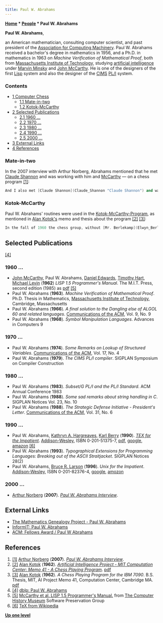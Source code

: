 ```yaml
---
title: Paul W. Abrahams
---
```

**[Home](Home "Home") \* [People](People "People") \* Paul W. Abrahams**


**Paul W. Abrahams**,  

an American mathematician, consulting computer scientist, and past president of the [Association for Computing Machinery](ACM "ACM"). Paul W. Abrahams received a bachelor's degree in mathematics in 1956, and a Ph.D. in mathematics in 1963 on *Machine Verification of Mathematical Proof*, both from [Massachusetts Institute of Technology](Massachusetts_Institute_of_Technology "Massachusetts Institute of Technology"), studying [artificial intelligence](Artificial_Intelligence "Artificial Intelligence") under [Marvin Minsky](Marvin_Minsky "Marvin Minsky") and [John McCarthy](John_McCarthy "John McCarthy"). He is one of the designers of the first [Lisp](index.php?title=Lisp&action=edit&redlink=1 "Lisp (page does not exist)") system and also the designer of the [CIMS](https://en.wikipedia.org/wiki/Courant_Institute_of_Mathematical_Sciences) [PL/I](https://en.wikipedia.org/wiki/PL/I) system. 



### Contents


* [1 Computer Chess](#computer-chess)
	+ [1.1 Mate-in-two](#mate-in-two)
	+ [1.2 Kotok-McCarthy](#kotok-mccarthy)
* [2 Selected Publications](#selected-publications)
	+ [2.1 1960 ...](#1960-...)
	+ [2.2 1970 ...](#1970-...)
	+ [2.3 1980 ...](#1980-...)
	+ [2.4 1990 ...](#1990-...)
	+ [2.5 2000 ...](#2000-...)
* [3 External Links](#external-links)
* [4 References](#references)






### Mate-in-two


In the 2007 interview with Arthur Norberg, Abrahams mentioned that he met [Claude Shannon](Claude_Shannon "Claude Shannon") and was working with him and [McCarthy](John_McCarthy "John McCarthy") — on a chess program <a id="cite-note-1" href="#cite-ref-1">[1]</a>:




```C++
And I also met [Claude Shannon](Claude_Shannon "Claude Shannon") and was working with him and [McCarthy](John_McCarthy "John McCarthy") — on a chess program. It calculated two-move mates and was written in [FORTRAN](Fortran "Fortran"). That was also the time that FORTRAN was starting to hit the world.  

```

### Kotok-McCarthy


Paul W. Abrahams' routines were used in the [Kotok-McCarthy-Program](Kotok-McCarthy-Program "Kotok-McCarthy-Program"), as mentioned in [Alan Kotok's](Alan_Kotok "Alan Kotok") memo and thesis about the program <a id="cite-note-2" href="#cite-ref-2">[2]</a> <a id="cite-note-3" href="#cite-ref-3">[3]</a>:




```C++
In the fall of 1960 the chess group, without [Mr. Berlekamp](Elwyn_Berlekamp "Elwyn Berlekamp"), began planning for the general chess program. It was decided to retain the original McCarthy/Abrahams move routines, and to continue coding in [FORTRAN](Fortran "Fortran")  and FAP. The program was to be a variable [depth](Depth "Depth") search with a "stable position" termination. An [evaluation](Evaluation "Evaluation") was to be made at the terminal points of the move tree. This evaluation would be a weighted sum of such criteria as [material balance](Material "Material"), [center control](Center_Control "Center Control"), [pawn structure](Pawn_Structure "Pawn Structure"), "[tempo](Tempo "Tempo")" advantage, and [development](Development "Development"). 

```

## Selected Publications


<a id="cite-note-4" href="#cite-ref-4">[4]</a>



### 1960 ...


* [John McCarthy](John_McCarthy "John McCarthy"), Paul W. Abrahams, [Daniel Edwards](Daniel_Edwards "Daniel Edwards"), [Timothy Hart](Timothy_Hart "Timothy Hart"), [Michael Levin](Michael_Levin "Michael Levin") (**1962**) *LISP 1.5 Programmer's Manual*. The M.I.T. Press, second edition (1985) as [pdf](http://www.softwarepreservation.org/projects/LISP/book/LISP%201.5%20Programmers%20Manual.pdf) <a id="cite-note-5" href="#cite-ref-5">[5]</a>
* Paul W. Abrahams (**1963**). *Machine Verification of Mathematical Proof*. Ph.D. Thesis in Mathematics, [Massachusetts Institute of Technology](Massachusetts_Institute_of_Technology "Massachusetts Institute of Technology"), Cambridge, Massachusetts
* Paul W. Abrahams (**1966**). *A final solution to the Dangling else of ALGOL 60 and related languages*. [Communications of the ACM](ACM#Communications "ACM"), Vol. 9, No. 9
* Paul W. Abrahams (**1968**). *Symbol Manipulation Languages*. Advances in Computers 9


### 1970 ...


* Paul W. Abrahams (**1974**). *Some Remarks on Lookup of Structured Variables*. [Communications of the ACM](ACM#Communications "ACM"), Vol. 17, No. 4
* Paul W. Abrahams (**1979**). *The CIMS PL/I compiler*. SIGPLAN Symposium on Compiler Construction


### 1980 ...


* Paul W. Abrahams (**1983**). *Subset/G PL/I and the PL/I Standard*. ACM Annual Conference 1983
* Paul W. Abrahams (**1988**). *Some sad remarks about string handling in C*. SIGPLAN Notices Vol. 23, No. 10
* Paul W. Abrahams (**1988**). *The Strategic Defense Initiative - President's Letter*. [Communications of the ACM](ACM#Communications "ACM"), Vol. 31, No. 6


### 1990 ...


* Paul W. Abrahams, [Kathryn A. Hargreaves](http://dangerouscurve.org/k/), [Karl Berry](http://www.tug.org/interviews/berry.html) (**1990**). *[TEX for the Impatient](http://www.bluesky.com/bookshelf/texfortheimpatient/tfti.html)*. [Addison-Wesley](https://en.wikipedia.org/wiki/Addison-Wesley), ISBN 0-201-51375-7, [pdf](http://sunsite.informatik.rwth-aachen.de/ftp/pub/mirror/ctan/info/impatient/book.pdf), [google](http://books.google.com/books/about/TEX_for_the_impatient.html?id=9wwZAQAAIAAJ), [amazon](http://www.amazon.com/Tex-Impatient-Paul-W-Abrahams/dp/0201513757) <a id="cite-note-6" href="#cite-ref-6">[6]</a>
* Paul W. Abrahams (**1993**). *Typographical Extensions for Programming Languages: Breaking out of the ASCII Straitjacket*. SIGPLAN Notices 28(2)
* Paul W. Abrahams, [Bruce R. Larson](http://www.informit.com/authors/bio.aspx?a=3df2119c-f10e-412e-a1ea-5d5e030eb8d4) (**1996**). *Unix for the Impatient*. [Addison-Wesley](https://en.wikipedia.org/wiki/Addison-Wesley), ISBN 0-201-82376-4, [google](http://books.google.com/books/about/Unix_for_the_impatient.html?id=kqJVAAAAMAAJ), [amozon](http://www.amazon.com/UNIX-Impatient-2nd-Paul-Abrahams/dp/0201823764)


### 2000 ...


* [Arthur Norberg](http://www.cbi.umn.edu/about/norberg.html) (**2007**). *[Paul W. Abrahams Interview](http://portal.acm.org/citation.cfm?id=1380529)*.


## External Links


* [The Mathematics Genealogy Project - Paul W. Abrahams](http://genealogy.math.ndsu.nodak.edu/id.php?id=61044)
* [InformIT: Paul W. Abrahams](http://www.informit.com/authors/bio.aspx?a=33D9A1DB-DAE1-4EC3-BAE5-406F84184012)
* [ACM: Fellows Award / Paul W Abrahams](http://fellows.acm.org/fellow_citation.cfm?id=1012285&srt=alpha&alpha=A)


## References


1. <a id="cite-ref-1" href="#cite-note-1">[1]</a> [Arthur Norberg](http://www.cbi.umn.edu/about/norberg.html) (**2007**). *[Paul W. Abrahams Interview](http://portal.acm.org/citation.cfm?id=1380529)*.
2. <a id="cite-ref-2" href="#cite-note-2">[2]</a> [Alan Kotok](Alan_Kotok "Alan Kotok") (**1962**). *[Artificial Intelligence Project - MIT Computation Center: Memo 41 - A Chess Playing Program](http://www.kotok.org/AI_Memo_41.html)*. [pdf](ftp://publications.ai.mit.edu/ai-publications/pdf/AIM-041.pdf)
3. <a id="cite-ref-3" href="#cite-note-3">[3]</a> [Alan Kotok](Alan_Kotok "Alan Kotok") (**1962**). *A Chess Playing Program for the IBM 7090*. B.S. Thesis, MIT, AI Project Memo 41, Computation Center, Cambridge MA. [pdf](http://www.kotok.org/AK-Thesis-1962.pdf)
4. <a id="cite-ref-4" href="#cite-note-4">[4]</a> [dblp: Paul W. Abrahams](https://dblp.uni-trier.de/pers/hd/a/Abrahams:Paul_W=.html)
5. <a id="cite-ref-5" href="#cite-note-5">[5]</a> [McCarthy et al. LISP 1.5 Programmer's Manual.](http://www.softwarepreservation.org/projects/LISP/book/LISP%201.5%20Programmers%20Manual.pdf/view) from [The Computer History Museum](The_Computer_History_Museum "The Computer History Museum") Software Preservation Group
6. <a id="cite-ref-6" href="#cite-note-6">[6]</a> [TeX from Wikipedia](https://en.wikipedia.org/wiki/TeX)

**[Up one level](People "People")**







 
